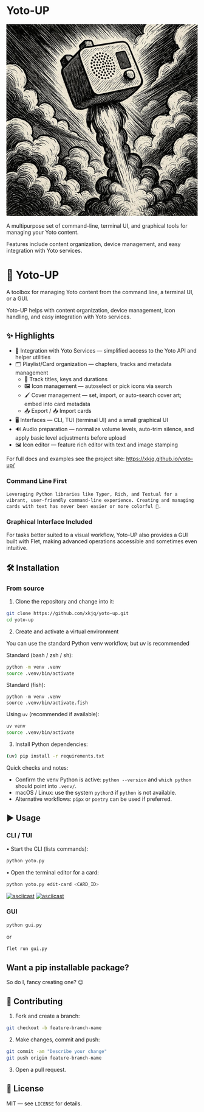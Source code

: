 # Yoto-UP

<img src="art.jpeg" alt="Artwork preview" style="max-width:100%;height:auto;">


A multipurpose set of command-line, terminal UI, and graphical tools for managing your Yoto content.  

Features include content organization, device management, and easy integration with Yoto services.

   # 🚀 Yoto-UP

   A toolbox for managing Yoto content from the command line, a terminal UI, or a GUI.

   Yoto-UP helps with content organization, device management, icon handling, and easy integration with Yoto services.

   ## ✨ Highlights

   - 🔗 Integration with Yoto Services — simplified access to the Yoto API and helper utilities
   - 🗂️ Playlist/Card organization — chapters, tracks and metadata management
      - 🎵 Track titles, keys and durations
      - 🖼️ Icon management — autoselect or pick icons via search
      - 🖌️ Cover management — set, import, or auto-search cover art; embed into card metadata
      - 📤 Export / 📥 Import cards
   - 🖥️ Interfaces — CLI, TUI (terminal UI) and a small graphical UI
   - 🔊 Audio preparation — normalize volume levels, auto-trim silence, and apply basic level adjustments before upload
   - 🖼️ Icon editor — feature rich editor with text and image stamping

   For full docs and examples see the project site: https://xkjq.github.io/yoto-up/

   ### Command Line First

    Leveraging Python libraries like Typer, Rich, and Textual for a vibrant, user-friendly command-line experience. Creating and managing cards with text has never been easier or more colorful 🌈.

   ### Graphical Interface Included

   For tasks better suited to a visual workflow, Yoto-UP also provides a GUI built with Flet, making advanced operations accessible and sometimes even intuitive.

   ## 🛠️ Installation

   ### From source

   1. Clone the repository and change into it:

   ```bash
   git clone https://github.com/xkjq/yoto-up.git
   cd yoto-up
   ```

   2. Create and activate a virtual environment

   You can use the standard Python venv workflow, but uv is recommended

   Standard (bash / zsh / sh):

   ```bash
   python -m venv .venv
   source .venv/bin/activate
   ```

   Standard (fish):

   ```fish
   python -m venv .venv
   source .venv/bin/activate.fish
   ```

   Using `uv` (recommended if available):

   ```bash
   uv venv
   source .venv/bin/activate
   ```

   3. Install Python dependencies:

   ```bash
   (uv) pip install -r requirements.txt
   ```

   Quick checks and notes:

   - Confirm the venv Python is active: `python --version` and `which python` should point into `.venv/`.
   - macOS / Linux: use the system `python3` if `python` is not available.
   - Alternative workflows: `pipx` or `poetry` can be used if preferred.

   ## ▶️ Usage

   ### CLI / TUI
   • Start the CLI (lists commands):

   ```bash
   python yoto.py
   ```

   • Open the terminal editor for a card:

   ```bash
   python yoto.py edit-card <CARD_ID>
   ```

   [![asciicast](https://asciinema.org/a/tYjCFv9kBx8cyCVv1sUSXOCoC.svg)](https://asciinema.org/a/tYjCFv9kBx8cyCVv1sUSXOCoC)
   [![asciicast](https://asciinema.org/a/ebXKat85slfP1ayc76wWJycsB.svg)](https://asciinema.org/a/ebXKat85slfP1ayc76wWJycsB)

   ### GUI

   ```bash
   python gui.py
   ```

   or 

   ```bash
   flet run gui.py
   ```

   ## Want a pip installable package?
   So do I, fancy creating one? 😉

   ## 🤝 Contributing

   1. Fork and create a branch:

   ```bash
   git checkout -b feature-branch-name
   ```

   2. Make changes, commit and push:

   ```bash
   git commit -am "Describe your change"
   git push origin feature-branch-name
   ```

   3. Open a pull request.

   ## 📜 License

   MIT — see `LICENSE` for details.

